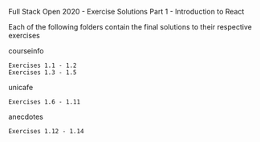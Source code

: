 
Full Stack Open 2020 - Exercise Solutions
Part 1 - Introduction to React

Each of the following folders contain the final solutions to their respective exercises

courseinfo

    Exercises 1.1 - 1.2 
    Exercises 1.3 - 1.5 

unicafe

    Exercises 1.6 - 1.11 

anecdotes

    Exercises 1.12 - 1.14 
